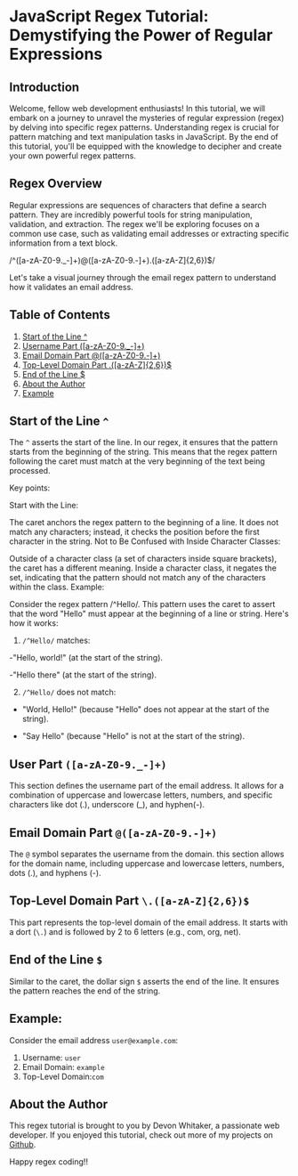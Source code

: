 # JavaScript Regex Tutorial: Demystifying the Power of Regular Expressions


## Introduction

Welcome, fellow web development enthusiasts! In this tutorial, we will embark on a journey to unravel the mysteries of regular expression (regex) by delving into specific regex patterns. Understanding regex is crucial for pattern matching and text manipulation tasks in JavaScript. By the end of this tutorial, you'll be equipped with the knowledge to decipher and create your own powerful regex patterns.

## Regex Overview 

Regular expressions are sequences of characters that define a search pattern. They are incredibly powerful tools for string manipulation, validation, and extraction. The regex we'll be exploring focuses on a common use case, such as validating email addresses or extracting specific information from a text block.

/^([a-zA-Z0-9._-]+)@([a-zA-Z0-9.-]+)\.([a-zA-Z]{2,6})$/

Let's take a visual journey through the email regex pattern to understand how it validates an email address.
## Table of Contents

1. [Start of the Line ^](https://github.com/Devon2731/JavaScript-Regex-Tutorial-Demystifying-the-Power-of-Regular-Expressions?tab=readme-ov-file#start-of-the-line-)
2. [Username Part ([a-zA-Z0-9._-]+)](https://github.com/Devon2731/JavaScript-Regex-Tutorial-Demystifying-the-Power-of-Regular-Expressions?tab=readme-ov-file#user-part-a-za-z0-9_-)
3. [Email Domain Part @([a-zA-Z0-9.-]+)](https://github.com/Devon2731/JavaScript-Regex-Tutorial-Demystifying-the-Power-of-Regular-Expressions?tab=readme-ov-file#email-domain-part-a-za-z0-9-)
4. [Top-Level Domain Part .([a-zA-Z]{2,6})$](https://github.com/Devon2731/JavaScript-Regex-Tutorial-Demystifying-the-Power-of-Regular-Expressions#top-level-domain-part)
5. [End of the Line $](https://github.com/Devon2731/JavaScript-Regex-Tutorial-Demystifying-the-Power-of-Regular-Expressions?tab=readme-ov-file#end-of-the-line-)
6. [About the Author](https://github.com/Devon2731/JavaScript-Regex-Tutorial-Demystifying-the-Power-of-Regular-Expressions?tab=readme-ov-file#about-the-author)
7. [Example](https://github.com/Devon2731/JavaScript-Regex-Tutorial-Demystifying-the-Power-of-Regular-Expressions?tab=readme-ov-file#example)
## Start of the Line `^`

The `^` asserts the start of the line. In our regex, it ensures that the pattern starts from the beginning of the string. This means that the regex pattern following the caret must match at the very beginning of the text being processed.

Key points:

Start with the Line:

The caret anchors the regex pattern to the beginning of a line. It does not match any characters; instead, it checks the position before the first character in the string.
Not to Be Confused with Inside Character Classes:

Outside of a character class (a set of characters inside square brackets), the caret has a different meaning. Inside a character class, it negates the set, indicating that the pattern should not match any of the characters within the class.
Example:

Consider the regex pattern /^Hello/. This pattern uses the caret to assert that the word "Hello" must appear at the beginning of a line or string. Here's how it works:

1. `/^Hello/` matches:

-"Hello, world!" (at the start of the string).

-"Hello there" (at the start of the string).

2. `/^Hello/` does not match:

- "World, Hello!" (because "Hello" does not appear at the start of the string).

- "Say Hello" (because "Hello" is not at the start of the string).


## User Part `([a-zA-Z0-9._-]+)`

This section defines the username part of the email address. It allows for a combination of uppercase and lowercase letters, numbers, and specific characters like dot (.), underscore (_), and hyphen(-). 

## Email Domain Part `@([a-zA-Z0-9.-]+)`

The `@` symbol separates the username from the domain. this section allows for the domain name, including uppercase and lowercase letters, numbers, dots (.), and hyphens (-).

## Top-Level Domain Part `\.([a-zA-Z]{2,6})$`

This part represents the top-level domain of the email address. It starts with a dort (`\.`) and is followed by 2 to 6 letters (e.g., com, org, net).

## End of the Line `$`

Similar to the caret, the dollar sign `$` asserts the end of the line. It ensures the pattern reaches the end of the string. 

## Example:

Consider the email address `user@example.com`:

1. Username: `user`
2. Email Domain: `example`
3. Top-Level Domain:`com`

## About the Author 

This regex tutorial is brought to you by Devon Whitaker, a passionate web developer. If you enjoyed this tutorial, check out more of my projects on [Github](https://github.com/Devon2731/JavaScript-Regex-Tutorial-Demystifying-the-Power-of-Regular-Expressions).

Happy regex coding!!
